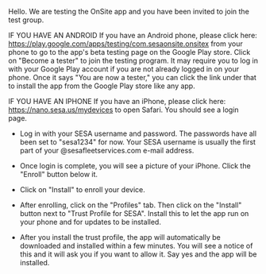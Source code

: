 Hello. We are testing the OnSite app and you have been invited to join the test group.

IF YOU HAVE AN ANDROID
If you have an Android phone, please click here:
https://play.google.com/apps/testing/com.sesaonsite.onsitex
from your phone to go to the app's beta testing page on the Google Play store. Click on "Become a tester" to join the testing program. It may require you to log in with your Google Play account if you are not already logged in on your phone. Once it says "You are now a tester," you can click the link under that to install the app from the Google Play store like any app.


IF YOU HAVE AN IPHONE
If you have an iPhone, please click here:
https://nano.sesa.us/mydevices
to open Safari. You should see a login page.
- Log in with your SESA username and password. The passwords have all been set to "sesa1234" for now. Your SESA username is usually the first part of your @sesafleetservices.com e-mail address.

- Once login is complete, you will see a picture of your iPhone. Click the "Enroll" button below it.

- Click on "Install" to enroll your device.

- After enrolling, click on the "Profiles" tab. Then click on the "Install" button next to "Trust Profile for SESA". Install this to let the app run on your phone and for updates to be installed.

- After you install the trust profile, the app will automatically be downloaded and installed within a few minutes. You will see a notice of this and it will ask you if you want to allow it. Say yes and the app will be installed.
